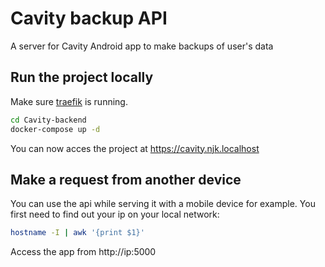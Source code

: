 # Cavity backup API
A server for Cavity Android app to make backups of user's data

## Run the project locally
Make sure [traefik](https://github.com/ninjinskii/traefik) is running.

```bash
cd Cavity-backend
docker-compose up -d
```

You can now acces the project at https://cavity.njk.localhost

## Make a request from another device
You can use the api while serving it with a mobile device for example.
You first need to find out your ip on your local network:

```bash
hostname -I | awk '{print $1}'
```

Access the app from http://ip:5000